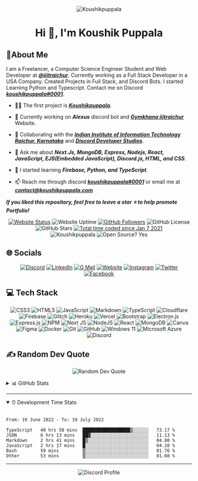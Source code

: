 <div align='center'>

![Koushikpuppala](https://capsule-render.vercel.app/api?type=waving&color=gradient&height=200&section=header&text=𝑲𝒐𝒖𝒔𝒉𝒊𝒌%20𝑷𝒖𝒑𝒑𝒂𝒍𝒂&fontSize=80&fontAlignY=35&animation=twinkling&fontColor=gradient)

# Hi 👋, I'm Koushik Puppala

</div>

## 💫About Me

I am a Freelancer, a Computer Science Engineer Student and Web Developer at **_[@iiitraichur](https://github.com/iiitraichur)_**. Currently working as a Full Stack Developer in a USA Company. Created Projects in Full Stack, and Discord Bots. I started Learning Python and Typescript. Contact me on Discord **_[koushikpuppala#0001](https://discord.com/channels/@me/735813371433058354)_**.

-   👨‍💻 The first project is **_[Koushikpuppala](https://koushikpuppala.com)_**.

-   🔭 Currently working on **_Alexus_** discord bot and **_[Gymkhana iiitraichur](https://github.com/koushikpuppala/gymkhana-iiitraichur)_** Website.

-   👯 Collaborating with the **_[Indian Institute of Information Technology Raichur, Karnataka](https://github.com/iiitraichur)_** and **_[Discord Developer Studios](https://github.com/dscdevstudios)_**.

-   💬 Ask me about **_Next.Js, MongoDB, Express, Nodejs, React, JavaScript, EJS(Embedded JavaScript), Discord.js, HTML, and CSS_**.

-   🌱 I started learning **_Firebase, Python, and TypeScript_**.

-   📫 Reach me through discord **_[koushikpuppala#0001](https://discord.com/channels/@me/735813371433058354)_** or email me at **_[contact@koushikpuppala.com](mailto:contact@koushikpuppala.com)_**

**_If you liked this repository, feel free to leave a star ⭐ to help promote Portfolio!_**

<!-- -   🤝 I’m looking for help with **_[Avengers Assemble Discord Bot Community and Dashboard](https://github.com/koushikpuppala/avengers-assemble)_**. -->
<div align='center'>

[![Website Status](https://img.shields.io/website?style=social&url=https%3A%2F%2Fkoushikpuppala.com&logo=Microsoft%20Edge&logoColor=%23000000)](https://koushikpuppala.com) ![Website Uptime](https://img.shields.io/uptimerobot/ratio/m791998307-456ba3ddfb31f7b23ce7a096?style=social&logo=Microsoft%20Edge&logoColor=%23000000) [![GitHub Followers](https://img.shields.io/github/followers/koushikpuppala.svg?style=social&label=Follow)](https://github.com/koushikpuppala?tab=followers) ![GitHub License](https://img.shields.io/github/license/koushikpuppala/koushikpuppala?style=social&logo=github) ![GitHub Stars](https://img.shields.io/github/stars/koushikpuppala?affiliations=OWNER%2CCOLLABORATOR%2CORGANIZATION_MEMBER&style=social) [![Total time coded since Jan 7 2021](https://wakatime.com/badge/user/72e2ce29-83ee-4ab0-b7c6-aafe16410611.svg?style=social)](https://wakatime.com/@72e2ce29-83ee-4ab0-b7c6-aafe16410611)
<br />
![Koushikpuppala](https://komarev.com/ghpvc/?username=koushikpuppala&label=Profile%20views&color=0e75b6) ![Open Source? Yes](https://badgen.net/badge/Open%20Source%20%3F/Yes%21/blue?icon=github)

</div>

## 🌐 Socials

<div align="center">

[![Discord](https://img.shields.io/badge/Discord-%237289DA.svg?style=social&logo=discord)](htttps://discord.gg/ksjnd) [![LinkedIn](https://img.shields.io/badge/LinkedIn-%230077B5.svg?style=social&logo=linkedin)](https://linkedin.com/in/koushikpuppala) [![G Mail](https://img.shields.io/badge/G%20Mail-%23EA4335.svg?style=social&logo=GMail)](mailto:contact@koushikpuppala.com) [![Website](https://img.shields.io/badge/Website-%231877F2.svg?style=social&logo=Microsoft%20Edge)](https://koushikpuppala.com) [![Instagram](https://img.shields.io/badge/Instagram-%23E4405F.svg?style=social&logo=Instagram)](https://instagram.com/koushikpuppala) [![Twitter](https://img.shields.io/badge/Twitter-%231DA1F2.svg?style=social&logo=Twitter)](https://twitter.com/puppala_koushik) [![Facebook](https://img.shields.io/badge/Facebook-%231877F2.svg?style=social&logo=Facebook)](https://facebook.com/puppalakoushik)

</div>

## 💻 Tech Stack

<div align="center">

![CSS3](https://img.shields.io/badge/CSS%203-%231572B6.svg?style=social&logo=css3) ![HTML5](https://img.shields.io/badge/HTML%205-%23E34F26.svg?style=social&logo=html5) ![JavaScript](https://img.shields.io/badge/Javascript-%23323330.svg?style=social&logo=javascript&logoColor=%23F7DF1E) ![Markdown](https://img.shields.io/badge/Markdown-%23000000.svg?style=social&logo=markdown) ![TypeScript](https://img.shields.io/badge/Typescript-%23007ACC.svg?style=social&logo=typescript&logoColor=%233178C6) ![Cloudflare](https://img.shields.io/badge/Cloudflare-%23F38020?style=social&logo=Cloudflare) ![Firebase](https://img.shields.io/badge/Firebase-%23039BE5.svg?style=social&logo=firebase&logoColor=%23FFCA28) ![Glitch](https://img.shields.io/badge/Glitch-%233333FF.svg?style=social&logo=glitch) ![Heroku](https://img.shields.io/badge/Heroku-%23430098.svg?style=social&logo=heroku) ![Vercel](https://img.shields.io/badge/Vercel-%23000000.svg?style=social&logo=vercel) ![Bootstrap](https://img.shields.io/badge/Bootstrap-%23563D7C.svg?style=social&logo=bootstrap) ![Electron.js](https://img.shields.io/badge/Electron-191970?style=social&logo=Electron) ![Express.js](https://img.shields.io/badge/Express.js-%23404d59.svg?style=social&logo=express&logoColor=%2361DAFB) ![NPM](https://img.shields.io/badge/NPM-%23000000.svg?style=social&logo=npm) ![Next JS](https://img.shields.io/badge/Next-black?style=social&logo=next.js) ![NodeJS](https://img.shields.io/badge/Node.JS-%236DA55F?style=social&logo=Node.JS) ![React](https://img.shields.io/badge/React-%2320232a.svg?style=social&logo=react&logoColor=%2361DAFB) ![MongoDB](https://img.shields.io/badge/MongoDB-%234ea94b.svg?style=social&logo=mongodb) ![Canva](https://img.shields.io/badge/Canva-%2300C4CC.svg?style=social&logo=Canva) ![Figma](https://img.shields.io/badge/Figma-%23F24E1E.svg?style=social&logo=figma) ![Docker](https://img.shields.io/badge/Docker-%230db7ed.svg?style=social&logo=docker) ![Git](https://img.shields.io/badge/Git-%230db7ed.svg?style=social&logo=git) ![GitHub](https://img.shields.io/badge/GitHub-%230db7ed.svg?style=social&logo=github) ![Windows 11](https://img.shields.io/badge/Window%2011-%230db7ed.svg?style=social&logo=Microsoft&logoColor=%230078D4) ![Microsoft Azure](https://img.shields.io/badge/Microsoft%20Azure-%230db7ed.svg?style=social&logo=microsoft%20azure) ![Discord](https://img.shields.io/badge/Discord-%230db7ed.svg?style=social&logo=discord)

</div>

## ✍️ Random Dev Quote

<div align="center">

![Random Dev Quote](https://quotes-github-readme.vercel.app/api?type=horizontal&theme=tokyonight)

</div>

<details>
<summary>📊 GitHub Stats</summary>
<div align="center">

![GitHub Profile Trophy](https://github-profile-trophy.vercel.app/?username=koushikpuppala&theme=juicyfresh&no-frame=true&no-bg=false&margin-w=4&margin-h=4&column=3&row=3) ![GitHub Top Langs](https://github-readme-stats.vercel.app/api/top-langs/?username=koushikpuppala&theme=blue-green&hide_border=true&include_all_commits=false&count_private=false&layout=compact) ![GitHub Readme Stats](https://github-readme-stats.vercel.app/api?username=koushikpuppala&show_icons=true&theme=blue-green&hide_border=true&include_all_commits=true&count_private=true) ![GitHub Readme Streak](https://github-readme-streak-stats.herokuapp.com/?user=koushikpuppala&theme=blue-green&hide_border=true) ![Activity Graph](https://activity-graph.herokuapp.com/graph?username=koushikpuppala&theme=xcode&hide_border=true&layout=compact)

</div>
</details>

---

<details open>
<summary>⏰ Development Time Stats</summary>
<br />

<!--START_SECTION:waka-->

```text
From: 19 June 2022 - To: 19 July 2022

TypeScript   40 hrs 58 mins  ██████████████████▒░░░░░░   73.17 %
JSON         6 hrs 13 mins   ██▓░░░░░░░░░░░░░░░░░░░░░░   11.13 %
Markdown     2 hrs 41 mins   █▒░░░░░░░░░░░░░░░░░░░░░░░   04.80 %
JavaScript   2 hrs 17 mins   █░░░░░░░░░░░░░░░░░░░░░░░░   04.10 %
Bash         59 mins         ▒░░░░░░░░░░░░░░░░░░░░░░░░   01.76 %
Other        53 mins         ▒░░░░░░░░░░░░░░░░░░░░░░░░   01.60 %
```

<!--END_SECTION:waka-->

</summary>
</details>

---

<div align='center'>

![Discord Profile](https://lanyard-profile-readme.vercel.app/api/735813371433058354)

</div>
